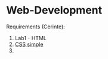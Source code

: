 # Web-Development
Requirements (Cerinte):
1. Lab1 - HTML
2. [CSS simple](https://github.com/AliceHincu/Web-Development/blob/main/lab2/RequirementsLab2.md)
3. 
